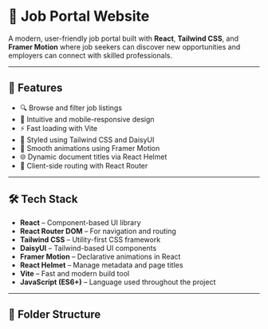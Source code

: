 # 💼 Job Portal Website

A modern, user-friendly job portal built with **React**, **Tailwind CSS**, and **Framer Motion** where job seekers can discover new opportunities and employers can connect with skilled professionals.

---

## 🚀 Features

- 🔍 Browse and filter job listings
- 🧠 Intuitive and mobile-responsive design
- ⚡ Fast loading with Vite
- 🎨 Styled using Tailwind CSS and DaisyUI
- 🎥 Smooth animations using Framer Motion
- 🌐 Dynamic document titles via React Helmet
- 🔄 Client-side routing with React Router

---

## 🛠️ Tech Stack

- **React** – Component-based UI library
- **React Router DOM** – For navigation and routing
- **Tailwind CSS** – Utility-first CSS framework
- **DaisyUI** – Tailwind-based UI components
- **Framer Motion** – Declarative animations in React
- **React Helmet** – Manage metadata and page titles
- **Vite** – Fast and modern build tool
- **JavaScript (ES6+)** – Language used throughout the project

---

## 📁 Folder Structure

